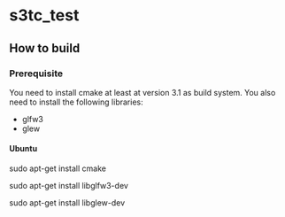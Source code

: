 # s3tc_test
## How to build
### Prerequisite

You need to install cmake at least at version 3.1 as build system.
You also need to install the following libraries:

  * glfw3
  * glew

#### Ubuntu
  sudo apt-get install cmake

  sudo apt-get install libglfw3-dev

  sudo apt-get install libglew-dev
